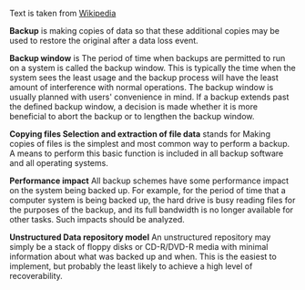 Text is taken from [Wikipedia](https://www.Wikipedia.org)

**Backup** is making copies of data so that these additional copies may be used to restore the original after a data loss event.

**Backup window** is The period of time when backups are permitted to run on a system is called the backup window. This is typically the time when the system sees the least usage and the backup process will have the least amount of interference with normal operations. The backup window is usually planned with users' convenience in mind. If a backup extends past the defined backup window, a decision is made whether it is more beneficial to abort the backup or to lengthen the backup window.

**Copying files Selection and extraction of file data** stands for Making copies of files is the simplest and most common way to perform a backup. A means to perform this basic function is included in all backup software and all operating systems.

**Performance impact** All backup schemes have some performance impact on the system being backed up. For example, for the period of time that a computer system is being backed up, the hard drive is busy reading files for the purposes of the backup, and its full bandwidth is no longer available for other tasks. Such impacts should be analyzed.

**Unstructured Data repository model** An unstructured repository may simply be a stack of floppy disks or CD-R/DVD-R media with minimal information about what was backed up and when. This is the easiest to implement, but probably the least likely to achieve a high level of recoverability.
